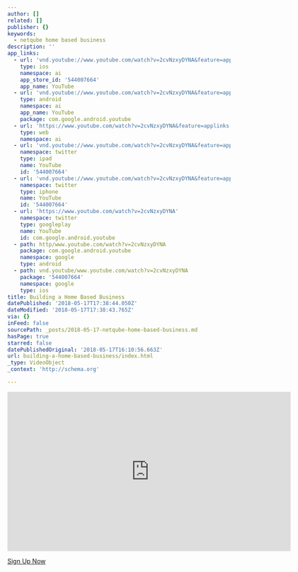 ```yaml
---
author: []
related: []
publisher: {}
keywords:
  - netqube home based business
description: ''
app_links:
  - url: 'vnd.youtube://www.youtube.com/watch?v=2cvNzxyDYNA&feature=applinks'
    type: ios
    namespace: ai
    app_store_id: '544007664'
    app_name: YouTube
  - url: 'vnd.youtube://www.youtube.com/watch?v=2cvNzxyDYNA&feature=applinks'
    type: android
    namespace: ai
    app_name: YouTube
    package: com.google.android.youtube
  - url: 'https://www.youtube.com/watch?v=2cvNzxyDYNA&feature=applinks'
    type: web
    namespace: ai
  - url: 'vnd.youtube://www.youtube.com/watch?v=2cvNzxyDYNA&feature=applinks'
    namespace: twitter
    type: ipad
    name: YouTube
    id: '544007664'
  - url: 'vnd.youtube://www.youtube.com/watch?v=2cvNzxyDYNA&feature=applinks'
    namespace: twitter
    type: iphone
    name: YouTube
    id: '544007664'
  - url: 'https://www.youtube.com/watch?v=2cvNzxyDYNA'
    namespace: twitter
    type: googleplay
    name: YouTube
    id: com.google.android.youtube
  - path: http/www.youtube.com/watch?v=2cvNzxyDYNA
    package: com.google.android.youtube
    namespace: google
    type: android
  - path: vnd.youtube/www.youtube.com/watch?v=2cvNzxyDYNA
    package: '544007664'
    namespace: google
    type: ios
title: Building a Home Based Business
datePublished: '2018-05-17T17:38:44.050Z'
dateModified: '2018-05-17T17:38:43.765Z'
via: {}
inFeed: false
sourcePath: _posts/2018-05-17-netqube-home-based-business.md
hasPage: true
starred: false
datePublishedOriginal: '2018-05-17T16:10:56.663Z'
url: building-a-home-based-business/index.html
_type: VideoObject
_context: 'http://schema.org'

---
```

<iframe src="https://cdn.embedly.com/widgets/media.html?src=https%3A%2F%2Fwww.youtube.com%2Fembed%2F2cvNzxyDYNA%3Ffeature%3Doembed&amp;url=http%3A%2F%2Fwww.youtube.com%2Fwatch%3Fv%3D2cvNzxyDYNA&amp;image=https%3A%2F%2Fi.ytimg.com%2Fvi%2F2cvNzxyDYNA%2Fhqdefault.jpg&amp;key=a715cf41cc93453ca338d350cd26f87b&amp;type=text%2Fhtml&amp;schema=youtube" width="640" height="360" scrolling="no" frameborder="0" allowfullscreen="" style=""></iframe>

[Sign Up Now][0]

[0]: http://nqsocial.com/surewaymarketing